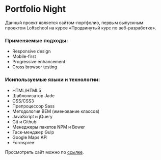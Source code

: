 #  Portfolio Night

Данный проект является сайтом-портфолио, первым выпускным проектом Loftschool на курсе «Продвинутый курс по веб-разработке».

### Применяемые подходы:
- Responsive design
- Mobile-first
- Progressive enhancement
- Cross browser testing

### Исипользуемые языки и технологии:
- HTML/HTML5
- Шаблонизатор Jade
- CSS/CSS3
- Препроцессор Sass
- Методология BEM (именование классов)
- JavaScript и jQuery
- Git и Github
- Менеджеры пакетов NPM и Bower
- Таск-менджер Gulp
- Google Maps API
- Formspree



Просмотреть сайт можно по [ссылке](https://b-lvlax.github.io/portfolio-night/).
